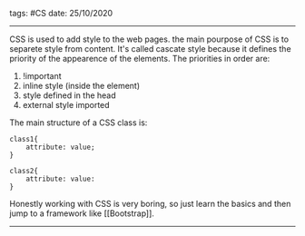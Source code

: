 tags: #CS 
date: 25/10/2020

---

CSS is used to add style to the web pages. the main pourpose of CSS is to separete style from content. It's called cascate style because it defines the priority of the appearence of the elements.
The priorities in order are:
1. !important
2. inline style (inside the element)
3. style defined in the head
4. external style imported


The main structure of a CSS class is:
```
class1{
	attribute: value;
}

class2{
	attribute: value:
}
```

Honestly working with CSS is very boring, so just learn the basics and then jump to a framework like [[Bootstrap]].

---